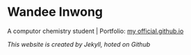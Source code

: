 # Wandee Inwong
A computor chemistry student | Portfolio: [my official.github.io](https://wandeeinwong.github.io)

*This website is created by Jekyll, hoted on Github*
